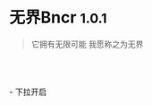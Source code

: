 <!-- ![logo](_media/icon.svg) -->

# 无界Bncr <small> 1.0.1 </small>

> 它拥有无限可能
> 我愿称之为无界
<br>
<br>
<br>
- 下拉开启
